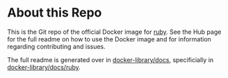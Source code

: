 # About this Repo

This is the Git repo of the official Docker image for [ruby](https://registry.hub.docker.com/_/ruby/). See the
Hub page for the full readme on how to use the Docker image and for information
regarding contributing and issues.

The full readme is generated over in [docker-library/docs](https://github.com/docker-library/docs),
specificially in [docker-library/docs/ruby](https://github.com/docker-library/docs/tree/master/ruby).

